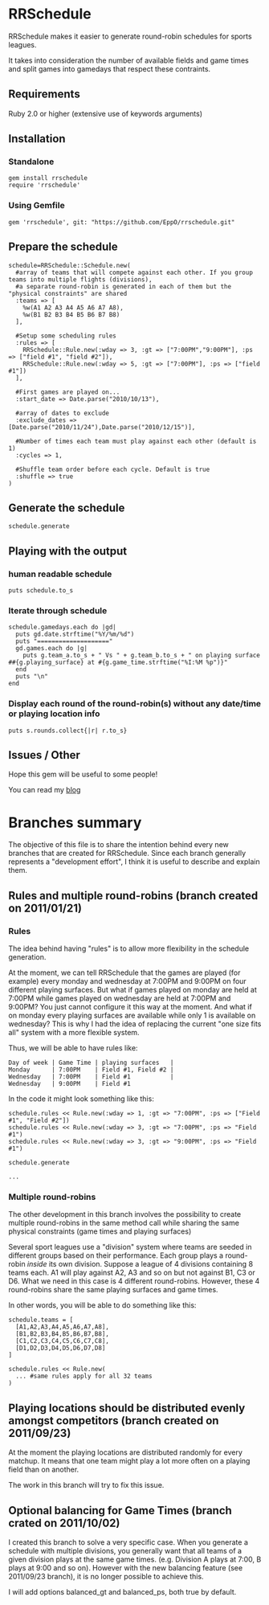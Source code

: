 # RRSchedule #

RRSchedule makes it easier to generate round-robin schedules for sports leagues.

It takes into consideration the number of available fields and game times and split
games into gamedays that respect these contraints.

## Requirements ##

Ruby 2.0 or higher (extensive use of keywords arguments)

## Installation ##

### Standalone
    gem install rrschedule
    require 'rrschedule'

### Using Gemfile
    gem 'rrschedule', git: "https://github.com/EppO/rrschedule.git"

## Prepare the schedule ##
    schedule=RRSchedule::Schedule.new(
      #array of teams that will compete against each other. If you group teams into multiple flights (divisions),
      #a separate round-robin is generated in each of them but the "physical constraints" are shared
      :teams => [
        %w(A1 A2 A3 A4 A5 A6 A7 A8),
        %w(B1 B2 B3 B4 B5 B6 B7 B8)
      ],

      #Setup some scheduling rules
      :rules => [
        RRSchedule::Rule.new(:wday => 3, :gt => ["7:00PM","9:00PM"], :ps => ["field #1", "field #2"]),
        RRSchedule::Rule.new(:wday => 5, :gt => ["7:00PM"], :ps => ["field #1"])
      ],

      #First games are played on...
      :start_date => Date.parse("2010/10/13"),

      #array of dates to exclude
      :exclude_dates => [Date.parse("2010/11/24"),Date.parse("2010/12/15")],

      #Number of times each team must play against each other (default is 1)
      :cycles => 1,

      #Shuffle team order before each cycle. Default is true
      :shuffle => true
    )

## Generate the schedule ##
    schedule.generate

## Playing with the output ##

### human readable schedule ###
    puts schedule.to_s

### Iterate through schedule ###
    schedule.gamedays.each do |gd|
      puts gd.date.strftime("%Y/%m/%d")
      puts "===================="
      gd.games.each do |g|
        puts g.team_a.to_s + " Vs " + g.team_b.to_s + " on playing surface ##{g.playing_surface} at #{g.game_time.strftime("%I:%M %p")}"
      end
      puts "\n"
    end

### Display each round of the round-robin(s) without any date/time or playing location info ###
    puts s.rounds.collect{|r| r.to_s}

## Issues / Other ##

Hope this gem will be useful to some people!

You can read my [blog](http://www.rubyfleebie.com)

# Branches summary

The objective of this file is to share the intention behind every new branches that are created for RRSchedule. Since each branch
generally represents a "development effort", I think it is useful to describe and explain them.

## Rules and multiple round-robins (branch created on 2011/01/21)

### Rules

The idea behind having "rules" is to allow more flexibility in the schedule generation.

At the moment, we can tell RRSchedule that the games are played (for example) every monday and wednesday at 7:00PM and 9:00PM on four different
playing surfaces. But what if games played on monday are held at 7:00PM while games played on wednesday are held at 7:00PM and 9:00PM?
You just cannot configure it this way at the moment. And what if on monday every playing surfaces are available while only 1 is available on wednesday?
This is why I had the idea of replacing the current "one size fits all" system with a more flexible system.

Thus, we will be able to have rules like:

    Day of week | Game Time | playing surfaces   |
    Monday      | 7:00PM    | Field #1, Field #2 |
    Wednesday   | 7:00PM    | Field #1           |
    Wednesday   | 9:00PM    | Field #1

In the code it might look something like this:

    schedule.rules << Rule.new(:wday => 1, :gt => "7:00PM", :ps => ["Field #1", "Field #2"])
    schedule.rules << Rule.new(:wday => 3, :gt => "7:00PM", :ps => "Field #1")
    schedule.rules << Rule.new(:wday => 3, :gt => "9:00PM", :ps => "Field #1")

    schedule.generate

    ...

### Multiple round-robins

The other development in this branch involves the possibility to create multiple round-robins in the same method call while sharing the same
physical constraints (game times and playing surfaces)

Several sport leagues use a "division" system where teams are seeded in different groups based on their performance. Each group plays
a round-robin *inside* its own division. Suppose a league of 4 divisions containing 8 teams each. A1 will play against A2, A3 and so on but not
against B1, C3 or D6. What we need in this case is 4 different round-robins. However, these 4 round-robins share the same playing surfaces and
game times.

In other words, you will be able to do something like this:

    schedule.teams = [
      [A1,A2,A3,A4,A5,A6,A7,A8],
      [B1,B2,B3,B4,B5,B6,B7,B8],
      [C1,C2,C3,C4,C5,C6,C7,C8],
      [D1,D2,D3,D4,D5,D6,D7,D8]
    ]

    schedule.rules << Rule.new(
      ... #same rules apply for all 32 teams
    )

## Playing locations should be distributed evenly amongst competitors (branch created on 2011/09/23)

At the moment the playing locations are distributed randomly for every matchup. It means that one team
might play a lot more often on a playing field than on another.

The work in this branch will try to fix this issue.

## Optional balancing for Game Times (branch crated on 2011/10/02)

I created this branch to solve a very specific case. When you generate a schedule with multiple divisions, you generally want that all
teams of a given division plays at the same game times. (e.g. Division A plays at 7:00, B plays at 9:00 and so on). However with the new
balancing feature (see 2011/09/23 branch), it is no longer possible to achieve this.

I will add options balanced_gt and balanced_ps, both true by default.
